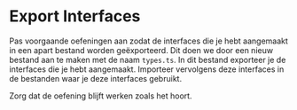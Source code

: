 # Export Interfaces

Pas voorgaande oefeningen aan zodat de interfaces die je hebt aangemaakt in een apart bestand worden geëxporteerd. Dit doen we door een nieuw bestand aan te maken met de naam `types.ts`. In dit bestand exporteer je de interfaces die je hebt aangemaakt. Importeer vervolgens deze interfaces in de bestanden waar je deze interfaces gebruikt.

Zorg dat de oefening blijft werken zoals het hoort.